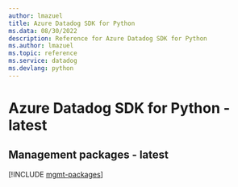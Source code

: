 ```yaml
---
author: lmazuel
title: Azure Datadog SDK for Python
ms.data: 08/30/2022
description: Reference for Azure Datadog SDK for Python
ms.author: lmazuel
ms.topic: reference
ms.service: datadog
ms.devlang: python
---
```

# Azure Datadog SDK for Python - latest

## Management packages - latest
[!INCLUDE [mgmt-packages](datadog-mgmt-index.md)]